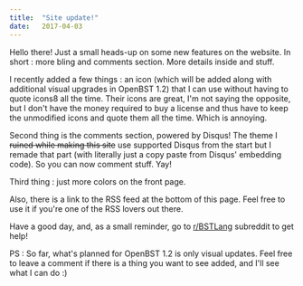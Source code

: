 ```yaml
---
title:  "Site update!"
date:   2017-04-03
---
```


Hello there! Just a small heads-up on some new features on the website. In short : more bling and comments section. More details inside and stuff.

I recently added a few things : an icon (which will be added along with additional visual upgrades in OpenBST 1.2) that I can use without having to quote icons8 all the time. Their icons are great, I'm not saying the opposite, but I don't have the money required to buy a license and thus have to keep the unmodified icons and quote them all the time. Which is annoying.

Second thing is the comments section, powered by Disqus! The theme I ~~ruined while making this site~~ use supported Disqus from the start but I remade that part (with literally just a copy paste from Disqus' embedding code). So you can now comment stuff. Yay!

Third thing : just more colors on the front page.

Also, there is a link to the RSS feed at the bottom of this page. Feel free to use it if you're one of the RSS lovers out there.

Have a good day, and, as a small reminder, go to [r/BSTLang](https://reddit.com/r/BSTLang) subreddit to get help!

PS : So far, what's planned for OpenBST 1.2 is only visual updates. Feel free to leave a comment if there is a thing you want to see added, and I'll see what I can do :)
